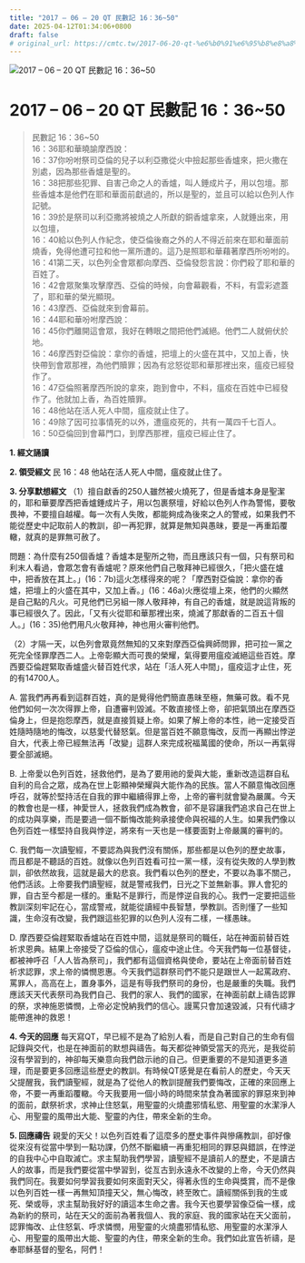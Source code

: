 ```yaml
---
title: "2017 – 06 – 20 QT 民數記 16：36~50"
date: 2025-04-12T01:34:06+0800
draft: false
# original_url: https://cmtc.tw/2017-06-20-qt-%e6%b0%91%e6%95%b8%e8%a8%98-16%ef%bc%9a3650
---
```


![2017 – 06 – 20 QT 民數記 16：36\~50](/images/qt.jpg   "2017 – 06 – 20 QT 民數記 16：36\~50")

# 2017 – 06 – 20 QT 民數記 16：36\~50

> 民數記 16：36\~50  
> 16：36耶和華曉諭摩西說：  
> 16：37你吩咐祭司亞倫的兒子以利亞撒從火中撿起那些香爐來，把火撒在別處，因為那些香爐是聖的。  
> 16：38把那些犯罪、自害己命之人的香爐，叫人錘成片子，用以包壇。那些香爐本是他們在耶和華面前獻過的，所以是聖的，並且可以給以色列人作記號。  
> 16：39於是祭司以利亞撒將被燒之人所獻的銅香爐拿來，人就錘出來，用以包壇，  
> 16：40給以色列人作紀念，使亞倫後裔之外的人不得近前來在耶和華面前燒香，免得他遭可拉和他一黨所遭的。這乃是照耶和華藉著摩西所吩咐的。  
> 16：41第二天，以色列全會眾都向摩西、亞倫發怨言說：你們殺了耶和華的百姓了。  
> 16：42會眾聚集攻擊摩西、亞倫的時候，向會幕觀看，不料，有雲彩遮蓋了，耶和華的榮光顯現。  
> 16：43摩西、亞倫就來到會幕前。  
> 16：44耶和華吩咐摩西說：  
> 16：45你們離開這會眾，我好在轉眼之間把他們滅絕。他們二人就俯伏於地。  
> 16：46摩西對亞倫說：拿你的香爐，把壇上的火盛在其中，又加上香，快快帶到會眾那裡，為他們贖罪；因為有忿怒從耶和華那裡出來，瘟疫已經發作了。  
> 16：47亞倫照著摩西所說的拿來，跑到會中，不料，瘟疫在百姓中已經發作了。他就加上香，為百姓贖罪。  
> 16：48他站在活人死人中間，瘟疫就止住了。  
> 16：49除了因可拉事情死的以外，遭瘟疫死的，共有一萬四千七百人。  
> 16：50亞倫回到會幕門口，到摩西那裡，瘟疫已經止住了。

**1. 經文誦讀**

**2. 領受經文**
民 16：48 他站在活人死人中間，瘟疫就止住了。

**3. 分享默想經文**
（1）擅自獻香的250人雖然被火燒死了，但是香爐本身是聖潔的，耶和華要摩西把香爐錘成片子，用以包裹祭壇，好給以色列人作為警惕，要敬畏神，不要擅自越權。每一次有人失敗，都能夠成為後來之人的警戒，如果我們不能從歷史中記取前人的教訓，卻一再犯罪，就算是無知與愚昧，要是一再重蹈覆轍，就真的是罪無可赦了。

問題：為什麼有250個香爐？香爐本是聖所之物，而且應該只有一個，只有祭司和利末人看過，會眾怎會有香爐呢？原來他們自己敬拜神已經很久，「把火盛在爐中，把香放在其上。」(16：7b)這火怎樣得來的呢？「摩西對亞倫說：拿你的香爐，把壇上的火盛在其中，又加上香。」(16：46a)火應從壇上來，他們的火顯然是自己點的凡火。可見他們已另組一隊人敬拜神，有自己的香爐，就是說這背叛的事已經很久了。因此，「又有火從耶和華那裡出來，燒滅了那獻香的二百五十個人。」(16：35)他們用凡火敬拜神，神也用火審判他們。

（2）才隔一天，以色列會眾竟然無知的又來對摩西亞倫興師問罪，把可拉一黨之死完全怪罪摩西二人。上帝彰顯大而可畏的榮耀，氣得要用瘟疫滅絕這些百姓。摩西要亞倫趕緊取香爐盛火替百姓代求，站在「活人死人中間」，瘟疫這才止住，死的有14700人。

A. 當我們再再看到這群百姓，真的是覺得他們簡直愚昧至極，無藥可救。看不見他們如何一次次得罪上帝，自遭審判毀滅。不敢直接怪上帝，卻把氣頭出在摩西亞倫身上，但是抱怨摩西，就是直接質疑上帝。如果了解上帝的本性，祂一定接受百姓隨時隨地的悔改，以慈愛代替怒氣。但是當百姓不願意悔改，反而一再顯出悖逆自大，代表上帝已經無法再「改變」這群人來完成祝福萬國的使命，所以一再氣得要全部滅絕。

B. 上帝愛以色列百姓，拯救他們，是為了要用祂的愛與大能，重新改造這群自私自利的烏合之眾，成為在世上彰顯神榮耀與大能作為的民族。當人不願意悔改回應呼召，就等於堅持活在自我的罪中繼續得罪上帝，上帝的審判就會變為嚴厲。今天的教會也是一樣，神愛世人，拯救我們成為教會，卻不是容讓我們追求自己在世上的成功與享樂，而是要過一個不斷悔改能夠承接使命與祝福的人生。如果我們像以色列百姓一樣堅持自我與悖逆，將來有一天也是一樣要面對上帝嚴厲的審判的。

C. 我們每一次讀聖經，不要認為與我們沒有關係，那些都是以色列的歷史故事，而且都是不聽話的百姓。就像以色列百姓看可拉一黨一樣，沒有從失敗的人學到教訓，卻依然故我，這就是最大的悲哀。我們看以色列的歷史，不要以為事不關己，他們活該。上帝要我們讀聖經，就是警戒我們，日光之下並無新事。罪人會犯的罪，自古至今都是一樣的。重點不是罪行，而是悖逆自我的心。我們一定要把這些教訓深刻牢記在心，當成警戒，就能從讀經中長智慧，學教訓。否則懂了一些知識，生命沒有改變，我們跟這些犯罪的以色列人沒有二樣，一樣愚昧。

D. 摩西要亞倫趕緊取香爐站在百姓中間，這就是祭司的職任，站在神面前替百姓祈求恩典。結果上帝接受了亞倫的信心，瘟疫中途止住。今天我們每一位基督徒，都被神呼召「人人皆為祭司」，我們都有這個資格與使命，要站在上帝面前替百姓祈求認罪，求上帝的憐憫恩惠。今天我們這群祭司們不能只是跟世人一起罵政府、罵罪人，高高在上，置身事外，這是有辱我們祭司的身份，也是嚴重的失職。我們應該天天代表祭司為我們自己、我們的家人、我們的國家，在神面前獻上禱告認罪的祭，求神施恩憐憫，上帝必定悅納我們的信心。謾罵只會加速毀滅，只有代禱才能帶進神的救恩！

**4. 今天的回應**
每天寫QT，早已經不是為了給別人看，而是自己對自己的生命有個記錄與交代，也是在神面前的默想與禱告。每天都從神領受當天的亮光，是我從前沒有學習到的，神卻每天樂意向我們啟示祂的自己。但更重要的不是知道更多道理，而是要更多回應這些歷史的教訓。有時候QT感覺是在看前人的歷史，今天天父提醒我，我們讀聖經，就是為了從他人的教訓提醒我們要悔改，正確的來回應上帝，不要一再重蹈覆轍。今天我要用一個小時的時間來禁食為著國家的罪惡來到神的面前，獻祭祈求，求神止住怒氣，用聖靈的火燒盡邪情私慾、用聖靈的水潔淨人心、用聖靈的風帶出大能、聖靈的內住，帶來全新的生命。

**5. 回應禱告**
親愛的天父！以色列百姓看了這麼多的歷史事件與慘痛教訓，卻好像從來沒有從當中學到一點功課，仍然不斷繼續一再重犯相同的罪惡與錯誤，在悖逆的自我中心中自取滅亡。求主幫助我們學習，讀聖經不是讀前人的歷史，不是讀古人的故事，而是我們要從當中學習到，從亙古到永遠永不改變的上帝，今天仍然與我們同在。我要如何學習我要如何來面對天父，得著永恆的生命與獎賞，而不是像以色列百姓一樣一再無知頂撞天父，無心悔改，終至敗亡。讀經關係到我的生或死、榮或辱，求主幫助我好好的讀這本生命之書。我今天也要學習像亞倫一樣，成為新約的祭司，站在天父的面前為著我個人、我的家庭、我的國家站在天父面前，認罪悔改、止住怒氣、呼求憐憫，用聖靈的火燒盡邪情私慾、用聖靈的水潔淨人心、用聖靈的風帶出大能、聖靈的內住，帶來全新的生命。我們如此宣告祈禱，是奉耶穌基督的聖名，阿們！
